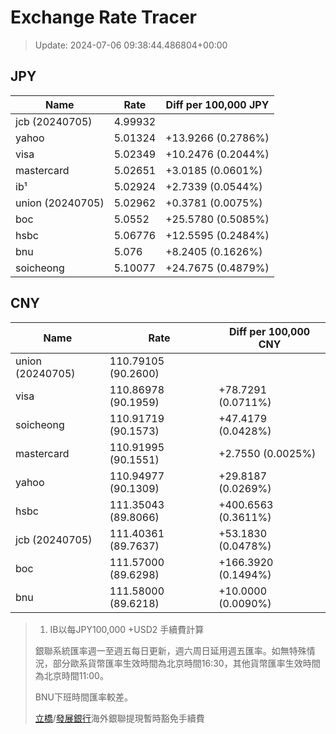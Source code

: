 # Exchange Rate Tracer

> Update: 2024-07-06 09:38:44.486804+00:00

## JPY

| Name             |    Rate | Diff per 100,000 JPY   |
|------------------|---------|------------------------|
| jcb (20240705)   | 4.99932 |                        |
| yahoo            | 5.01324 | +13.9266 (0.2786%)     |
| visa             | 5.02349 | +10.2476 (0.2044%)     |
| mastercard       | 5.02651 | +3.0185 (0.0601%)      |
| ib¹              | 5.02924 | +2.7339 (0.0544%)      |
| union (20240705) | 5.02962 | +0.3781 (0.0075%)      |
| boc              | 5.0552  | +25.5780 (0.5085%)     |
| hsbc             | 5.06776 | +12.5595 (0.2484%)     |
| bnu              | 5.076   | +8.2405 (0.1626%)      |
| soicheong        | 5.10077 | +24.7675 (0.4879%)     |

## CNY

| Name             | Rate                | Diff per 100,000 CNY   |
|------------------|---------------------|------------------------|
| union (20240705) | 110.79105	(90.2600) |                        |
| visa             | 110.86978	(90.1959) | +78.7291 (0.0711%)     |
| soicheong        | 110.91719	(90.1573) | +47.4179 (0.0428%)     |
| mastercard       | 110.91995	(90.1551) | +2.7550 (0.0025%)      |
| yahoo            | 110.94977	(90.1309) | +29.8187 (0.0269%)     |
| hsbc             | 111.35043	(89.8066) | +400.6563 (0.3611%)    |
| jcb (20240705)   | 111.40361	(89.7637) | +53.1830 (0.0478%)     |
| boc              | 111.57000	(89.6298) | +166.3920 (0.1494%)    |
| bnu              | 111.58000	(89.6218) | +10.0000 (0.0090%)     |


> 1. IB以每JPY100,000 +USD2 手續費計算
>
> 銀聯系統匯率週一至週五每日更新，週六周日延用週五匯率。如無特殊情況，部分歐系貨幣匯率生效時間為北京時間16:30，其他貨幣匯率生效時間為北京時間11:00。
>
> BNU下班時間匯率較差。
>
> [立橋](https://www.wlbank.com.mo/uploads/ueditor/file/20181211/1544536513900230.pdf)/[發展銀行](https://www.mdb.com.mo/Service_Charges_20230728.pdf)海外銀聯提現暫時豁免手續費

